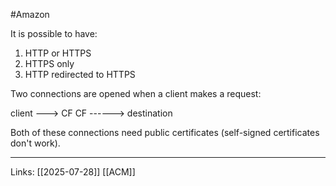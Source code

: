 #Amazon 

It is possible to have:

1. HTTP or HTTPS
2. HTTPS only
3. HTTP redirected to HTTPS

Two connections are opened when a client makes a request: 

client ---> CF
CF ------> destination

Both of these connections need public certificates (self-signed certificates don't work). 

---
Links:
[[2025-07-28]]
[[ACM]]